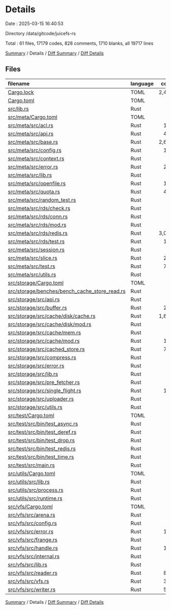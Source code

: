 # Details

Date : 2025-03-15 16:40:53

Directory /data/gitcode/juicefs-rs

Total : 61 files,  17179 codes, 828 comments, 1710 blanks, all 19717 lines

[Summary](results.md) / Details / [Diff Summary](diff.md) / [Diff Details](diff-details.md)

## Files
| filename | language | code | comment | blank | total |
| :--- | :--- | ---: | ---: | ---: | ---: |
| [Cargo.lock](/Cargo.lock) | TOML | 2,401 | 0 | 277 | 2,678 |
| [Cargo.toml](/Cargo.toml) | TOML | 57 | 0 | 3 | 60 |
| [src/lib.rs](/src/lib.rs) | Rust | 12 | 0 | 3 | 15 |
| [src/meta/Cargo.toml](/src/meta/Cargo.toml) | TOML | 42 | 0 | 3 | 45 |
| [src/meta/src/acl.rs](/src/meta/src/acl.rs) | Rust | 170 | 6 | 29 | 205 |
| [src/meta/src/api.rs](/src/meta/src/api.rs) | Rust | 452 | 209 | 97 | 758 |
| [src/meta/src/base.rs](/src/meta/src/base.rs) | Rust | 2,670 | 195 | 158 | 3,023 |
| [src/meta/src/config.rs](/src/meta/src/config.rs) | Rust | 174 | 12 | 11 | 197 |
| [src/meta/src/context.rs](/src/meta/src/context.rs) | Rust | 59 | 7 | 14 | 80 |
| [src/meta/src/error.rs](/src/meta/src/error.rs) | Rust | 296 | 7 | 32 | 335 |
| [src/meta/src/lib.rs](/src/meta/src/lib.rs) | Rust | 23 | 0 | 4 | 27 |
| [src/meta/src/openfile.rs](/src/meta/src/openfile.rs) | Rust | 131 | 6 | 23 | 160 |
| [src/meta/src/quota.rs](/src/meta/src/quota.rs) | Rust | 472 | 20 | 49 | 541 |
| [src/meta/src/random\_test.rs](/src/meta/src/random_test.rs) | Rust | 3 | 0 | 2 | 5 |
| [src/meta/src/rds/check.rs](/src/meta/src/rds/check.rs) | Rust | 84 | 0 | 11 | 95 |
| [src/meta/src/rds/conn.rs](/src/meta/src/rds/conn.rs) | Rust | 63 | 3 | 12 | 78 |
| [src/meta/src/rds/mod.rs](/src/meta/src/rds/mod.rs) | Rust | 6 | 0 | 1 | 7 |
| [src/meta/src/rds/redis.rs](/src/meta/src/rds/redis.rs) | Rust | 3,031 | 104 | 210 | 3,345 |
| [src/meta/src/rds/test.rs](/src/meta/src/rds/test.rs) | Rust | 146 | 13 | 38 | 197 |
| [src/meta/src/session.rs](/src/meta/src/session.rs) | Rust | 2 | 0 | 3 | 5 |
| [src/meta/src/slice.rs](/src/meta/src/slice.rs) | Rust | 285 | 11 | 30 | 326 |
| [src/meta/src/test.rs](/src/meta/src/test.rs) | Rust | 751 | 27 | 61 | 839 |
| [src/meta/src/utils.rs](/src/meta/src/utils.rs) | Rust | 82 | 7 | 16 | 105 |
| [src/storage/Cargo.toml](/src/storage/Cargo.toml) | TOML | 40 | 0 | 4 | 44 |
| [src/storage/benches/bench\_cache\_store\_read.rs](/src/storage/benches/bench_cache_store_read.rs) | Rust | 34 | 0 | 6 | 40 |
| [src/storage/src/api.rs](/src/storage/src/api.rs) | Rust | 55 | 24 | 21 | 100 |
| [src/storage/src/buffer.rs](/src/storage/src/buffer.rs) | Rust | 215 | 0 | 22 | 237 |
| [src/storage/src/cache/disk/cache.rs](/src/storage/src/cache/disk/cache.rs) | Rust | 1,683 | 79 | 115 | 1,877 |
| [src/storage/src/cache/disk/mod.rs](/src/storage/src/cache/disk/mod.rs) | Rust | 3 | 0 | 1 | 4 |
| [src/storage/src/cache/mem.rs](/src/storage/src/cache/mem.rs) | Rust | 0 | 0 | 2 | 2 |
| [src/storage/src/cache/mod.rs](/src/storage/src/cache/mod.rs) | Rust | 137 | 18 | 27 | 182 |
| [src/storage/src/cached\_store.rs](/src/storage/src/cached_store.rs) | Rust | 756 | 59 | 93 | 908 |
| [src/storage/src/compress.rs](/src/storage/src/compress.rs) | Rust | 26 | 3 | 9 | 38 |
| [src/storage/src/error.rs](/src/storage/src/error.rs) | Rust | 92 | 2 | 15 | 109 |
| [src/storage/src/lib.rs](/src/storage/src/lib.rs) | Rust | 16 | 0 | 3 | 19 |
| [src/storage/src/pre\_fetcher.rs](/src/storage/src/pre_fetcher.rs) | Rust | 6 | 0 | 2 | 8 |
| [src/storage/src/single\_flight.rs](/src/storage/src/single_flight.rs) | Rust | 132 | 0 | 13 | 145 |
| [src/storage/src/uploader.rs](/src/storage/src/uploader.rs) | Rust | 33 | 0 | 7 | 40 |
| [src/storage/src/utils.rs](/src/storage/src/utils.rs) | Rust | 35 | 0 | 5 | 40 |
| [src/test/Cargo.toml](/src/test/Cargo.toml) | TOML | 13 | 0 | 2 | 15 |
| [src/test/src/bin/test\_async.rs](/src/test/src/bin/test_async.rs) | Rust | 50 | 7 | 9 | 66 |
| [src/test/src/bin/test\_deref.rs](/src/test/src/bin/test_deref.rs) | Rust | 24 | 1 | 7 | 32 |
| [src/test/src/bin/test\_drop.rs](/src/test/src/bin/test_drop.rs) | Rust | 27 | 0 | 6 | 33 |
| [src/test/src/bin/test\_redis.rs](/src/test/src/bin/test_redis.rs) | Rust | 8 | 0 | 3 | 11 |
| [src/test/src/bin/test\_time.rs](/src/test/src/bin/test_time.rs) | Rust | 19 | 0 | 4 | 23 |
| [src/test/src/main.rs](/src/test/src/main.rs) | Rust | 38 | 8 | 9 | 55 |
| [src/utils/Cargo.toml](/src/utils/Cargo.toml) | TOML | 11 | 0 | 3 | 14 |
| [src/utils/src/lib.rs](/src/utils/src/lib.rs) | Rust | 2 | 0 | 0 | 2 |
| [src/utils/src/process.rs](/src/utils/src/process.rs) | Rust | 4 | 0 | 1 | 5 |
| [src/utils/src/runtime.rs](/src/utils/src/runtime.rs) | Rust | 30 | 0 | 8 | 38 |
| [src/vfs/Cargo.toml](/src/vfs/Cargo.toml) | TOML | 24 | 0 | 2 | 26 |
| [src/vfs/src/arena.rs](/src/vfs/src/arena.rs) | Rust | 77 | 0 | 13 | 90 |
| [src/vfs/src/config.rs](/src/vfs/src/config.rs) | Rust | 63 | 0 | 6 | 69 |
| [src/vfs/src/error.rs](/src/vfs/src/error.rs) | Rust | 130 | 0 | 14 | 144 |
| [src/vfs/src/frange.rs](/src/vfs/src/frange.rs) | Rust | 30 | 0 | 7 | 37 |
| [src/vfs/src/handle.rs](/src/vfs/src/handle.rs) | Rust | 139 | 0 | 20 | 159 |
| [src/vfs/src/internal.rs](/src/vfs/src/internal.rs) | Rust | 25 | 0 | 5 | 30 |
| [src/vfs/src/lib.rs](/src/vfs/src/lib.rs) | Rust | 16 | 0 | 1 | 17 |
| [src/vfs/src/reader.rs](/src/vfs/src/reader.rs) | Rust | 838 | 0 | 66 | 904 |
| [src/vfs/src/vfs.rs](/src/vfs/src/vfs.rs) | Rust | 345 | 0 | 39 | 384 |
| [src/vfs/src/writer.rs](/src/vfs/src/writer.rs) | Rust | 591 | 0 | 53 | 644 |

[Summary](results.md) / Details / [Diff Summary](diff.md) / [Diff Details](diff-details.md)
